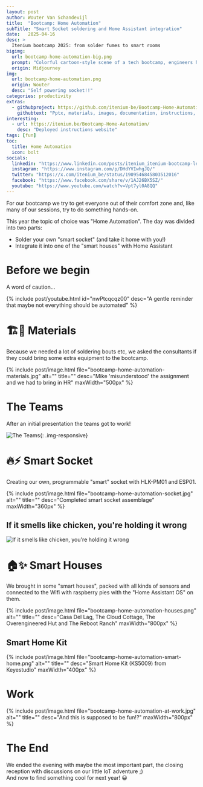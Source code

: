 ```yaml
---
layout: post
author: Wouter Van Schandevijl
title:  "Bootcamp: Home Automation"
subTitle: "Smart Socket soldering and Home Assistant integration"
date:   2025-04-16
desc: >
  Itenium bootcamp 2025: from solder fumes to smart rooms
bigimg:
  url: bootcamp-home-automation-big.png
  prompt: "Colorful cartoon-style scene of a tech bootcamp, engineers happily soldering a glowing smart socket, whimsical tools and gadget parts scattered around, smiling smart home with antenna and blinking lights in the background, exaggerated expressions, bold outlines, soft shading, fun and educational vibe, comic book aesthetic"
  origin: Midjourney
img:
  url: bootcamp-home-automation.png
  origin: Wouter
  desc: "Self powering socket!!"
categories: productivity
extras:
  - githubproject: https://github.com/itenium-be/Bootcamp-Home-Automation
    githubtext: "Pptx, materials, images, documentation, instructions, ..."
interesting:
  - url: https://itenium.be/Bootcamp-Home-Automation/
    desc: "Deployed instructions website"
tags: [fun]
toc:
  title: Home Automation
  icon: bolt
socials:
  linkedin: "https://www.linkedin.com/posts/itenium_itenium-bootcamp-levelup-activity-7315312606049689601-6lsb"
  instagram: "https://www.instagram.com/p/DHdYVIwhgJQ/"
  twitter: "https://x.com/itenium_be/status/1909546845803512016"
  facebook: "https://www.facebook.com/share/v/1AJ26BX5SZ/"
  youtube: "https://www.youtube.com/watch?v=Vpt7yl0A8QQ"
---
```


For our bootcamp we try to get everyone out of their comfort zone
and, like many of our sessions, try to do something hands-on.

This year the topic of choice was "Home Automation". The day was divided
into two parts:

- Solder your own "smart socket" (and take it home with you!)
- Integrate it into one of the "smart houses" with Home Assistant

<!--more-->

# Before we begin

A word of caution...

{% include post/youtube.html id="nwPtcqcqz00" desc="A gentle reminder that maybe not everything should be automated" %}

# 🏗️🧰 Materials

Because we needed a lot of soldering bouts etc, we asked the consultants if they could bring
some extra equipment to the bootcamp.

{% include post/image.html file="bootcamp-home-automation-materials.jpg" alt="" title="" desc="Mike 'misunderstood' the assignment and we had to bring in HR" maxWidth="500px" %}


# The Teams

After an initial presentation the teams got to work! 

![The Teams](/assets/blog-images/bootcamp-home-automation-teams.png){: .img-responsive}


# 🔥⚡ Smart Socket

Creating our own, programmable "smart" socket with HLK-PM01 and ESP01.

{% include post/image.html file="bootcamp-home-automation-socket.jpg" alt="" title="" desc="Completed smart socket assemblage" maxWidth="360px" %}


## If it smells like chicken, you're holding it wrong

![If it smells like chicken, you're holding it wrong](/assets/blog-images/bootcamp-home-automation-soldering-meme.png)



# 🏠✨ Smart Houses

We brought in some "smart houses", packed with all kinds of sensors and connected to the Wifi with
raspberry pies with the "Home Assistant OS" on them.

{% include post/image.html file="bootcamp-home-automation-houses.png" alt="" title="" desc="Casa Del Lag, The Cloud Cottage, The Overengineered Hut and The Reboot Ranch" maxWidth="800px" %}

## Smart Home Kit

{% include post/image.html file="bootcamp-home-automation-smart-home.png" alt="" title="" desc="Smart Home Kit (KS5009) from Keyestudio" maxWidth="400px" %}



# Work

{% include post/image.html file="bootcamp-home-automation-at-work.jpg" alt="" title="" desc="And this is supposed to be fun!?" maxWidth="800px" %}


# The End

We ended the evening with maybe the most important part, the closing reception with discussions on
our little IoT adventure ;)  
And now to find something cool for next year! 😀
